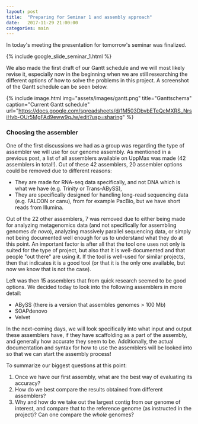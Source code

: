 ```yaml
---
layout: post
title:  "Preparing for Seminar 1 and assembly approach"
date:   2017-11-29 21:00:00
categories: main
---
```


In today's meeting the presentation for tomorrow's seminar was finalized.

{% include google_slide_seminar_1.html %}

We also made the first draft of our Gantt schedule and we will most likely revise it, especially now in the beginning when we are still researching the different options of how to solve the problems in this project. A screenshot of the Gantt schedule can be seen below.

{% include image.html
            img="assets/images/gantt.png"
            title="Ganttschema"
            caption="Current Gantt schedule"
            url="https://docs.google.com/spreadsheets/d/1M503DbvbETeQcMXRS_NrsiHvb-OUr5MgFAd9eww9qJw/edit?usp=sharing" %}

### Choosing the assembler
One of the first discussions we had as a group was regarding the type of assembler we will use for our genome assembly. As mentioned in a previous post, a list of all assemblers available on UppMax was made (42 assemblers in total!). Out of these 42 assemblers, 20 assembler options could be removed due to different reasons: 
- They are made for RNA-seq data specifically, and not DNA which is what we have (e.g. Trinity or Trans-ABySS), 
- They are specifically designed for handling long-read sequencing data (e.g. FALCON or canu), from for example PacBio, but we have short reads from Illumina. 

Out of the 22 other assemblers, 7 was removed due to either being made for analyzing metagenomics data (and not specifically for assembling genomes *de novo*), analyzing massively parallel sequencing data, or simply not being documented well enough for us to understand what they do at this point. An important factor is after all that the tool one uses not only is suited for the type of project, but also that it is well-documented and that people "out there" are using it. If the tool is well-used for similar projects, then that indicates it is a good tool (or that it is the only one available, but now we know that is not the case).  

Left was then 15 assemblers that from quick research seemed to be good options. We decided today to look into the following assemblers in more detail: 
- ABySS (there is a version that assembles genomes > 100 Mb)
- SOAPdenovo
- Velvet

In the next-coming days, we will look specifically into what input and output these assemblers have, if they have scaffolding as a part of the assembly, and generally how accurate they seem to be. Additionally, the actual documentation and syntax for how to use the assemblers will be looked into so that we can start the assembly process! 

To summarize our biggest questions at this point: 
1. Once we have our first assembly, what are the best way of evaluating its accuracy? 
2. How do we best compare the results obtained from different assemblers? 
3. Why and how do we take out the largest contig from our genome of interest, and compare that to the reference genome (as instructed in the project)? Can one compare the *whole* genomes? 











